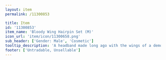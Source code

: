 ```yaml
---
layout: item
permalink: /11300853

title: Item
id: '11300853'
item_name: 'Bloody Wing Hairpin Set (M)'
icon_url: 'item/icon/11300658.png'
sub_header: ['Gender: Male', 'Cosmetic']
tooltip_description: 'A headband made long ago with the wings of a demon captured by a demon hunter.'
footer: ['Untradable, Unsellable']
---
```

